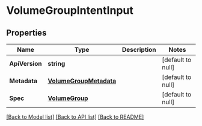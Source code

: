 # VolumeGroupIntentInput

## Properties
Name | Type | Description | Notes
------------ | ------------- | ------------- | -------------
**ApiVersion** | **string** |  | [default to null]
**Metadata** | [**VolumeGroupMetadata**](volume_group_metadata.md) |  | [default to null]
**Spec** | [**VolumeGroup**](volume_group.md) |  | [default to null]

[[Back to Model list]](../README.md#documentation-for-models) [[Back to API list]](../README.md#documentation-for-api-endpoints) [[Back to README]](../README.md)
